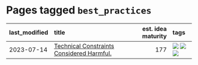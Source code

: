 # Pages tagged `best_practices`

|last_modified|title|est. idea maturity|tags
|:---|:---|---:|:---|
|2023-07-14|[Technical Constraints Considered Harmful.](../constraints_considered_hazardous.md)|177|[![](https://img.shields.io/badge/tag-best_practices-418eb4)](../tags/best_practices.md) [![](https://img.shields.io/badge/tag-engineering-a3de36)](../tags/engineering.md) [![](https://img.shields.io/badge/tag-publication-12f6d5)](../tags/publication.md)|